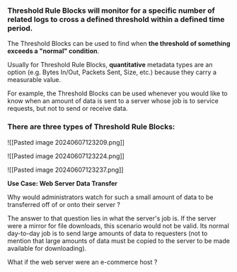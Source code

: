 
### Threshold Rule Blocks will monitor for a specific number of related logs to cross a defined threshold within a defined time period.

The Threshold Blocks can be used to find when **the threshold of something exceeds a "normal" condition**. 

Usually for Threshold Rule Blocks, **quantitative** metadata types are an option (e.g. Bytes In/Out, Packets Sent, Size, etc.) because they carry a measurable value.

For example, the Threshold Blocks can be used whenever you would like to know when an amount of data is sent to a server whose job is to service requests, but not to send or receive data.

### **There are three types of Threshold Rule Blocks:**


![[Pasted image 20240607123209.png]]

![[Pasted image 20240607123224.png]]

![[Pasted image 20240607123237.png]]


**Use Case: Web Server Data Transfer**

Why would administrators watch for such a small amount of data to be transferred off of or onto their server ?

The answer to that question lies in what the server's job is. If the server were a mirror for file downloads, this scenario would not be valid. Its normal day-to-day job is to send large amounts of data to requesters (not to mention that large amounts of data must be copied to the server to be made available for downloading).



What if the web server were an e-commerce host ?

